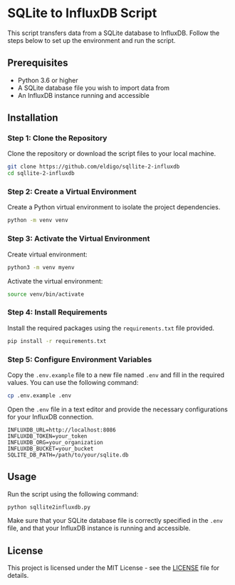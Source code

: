 # SQLite to InfluxDB Script

This script transfers data from a SQLite database to InfluxDB. Follow the steps below to set up the environment and run the script.

## Prerequisites

- Python 3.6 or higher
- A SQLite database file you wish to import data from
- An InfluxDB instance running and accessible

## Installation

### Step 1: Clone the Repository

Clone the repository or download the script files to your local machine.

```bash
git clone https://github.com/eldigo/sqllite-2-influxdb
cd sqllite-2-influxdb
```

### Step 2: Create a Virtual Environment

Create a Python virtual environment to isolate the project dependencies.

```bash
python -m venv venv
```

### Step 3: Activate the Virtual Environment

Create virtual environment:

```bash
python3 -m venv myenv
```

Activate the virtual environment:

```bash
source venv/bin/activate
```

### Step 4: Install Requirements

Install the required packages using the `requirements.txt` file provided.

```bash
pip install -r requirements.txt
```

### Step 5: Configure Environment Variables

Copy the `.env.example` file to a new file named `.env` and fill in the required values. You can use the following command:

```bash
cp .env.example .env
```

Open the `.env` file in a text editor and provide the necessary configurations for your InfluxDB connection.

```plaintext
INFLUXDB_URL=http://localhost:8086
INFLUXDB_TOKEN=your_token
INFLUXDB_ORG=your_organization
INFLUXDB_BUCKET=your_bucket
SQLITE_DB_PATH=/path/to/your/sqlite.db
```

## Usage

Run the script using the following command:

```bash
python sqllite2influxdb.py
```

Make sure that your SQLite database file is correctly specified in the `.env` file, and that your InfluxDB instance is running and accessible.

## License

This project is licensed under the MIT License - see the [LICENSE](LICENSE) file for details.
